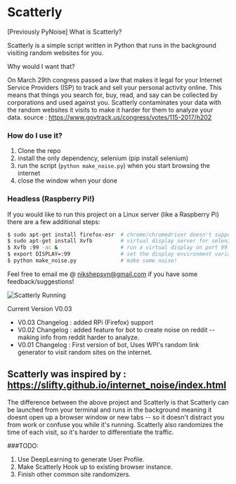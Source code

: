 # Scatterly
[Previously PyNoise]
What is Scatterly?

Scatterly is a simple script written in Python that runs in the background visiting random websites for you.

Why would I want that?

On March 29th congress passed a law that makes it legal for your Internet Service Providers (ISP) to track and sell your personal activity online. This means that things you search for, buy, read, and say can be collected by corporations and used against you. Scatterly contaminates your data with the random websites it visits to make it harder for them to analyze your data.
source : https://www.govtrack.us/congress/votes/115-2017/h202

### How do I use it?

1. Clone the repo
2. install the only dependency, selenium (pip install selenium)
3. run the script (`python make_noise.py`) when you start browsing the internet
4. close the window when your done

### Headless (Raspberry Pi!)

If you would like to run this project on a Linux server (like a Raspberry Pi) there are a few additional steps:  
```bash
$ sudo apt-get install firefox-esr  # chrome/chromedriver doesn't support RPi
$ sudo apt-get install Xvfb         # virtual display server for selenium to connect to
$ Xvfb :99 -ac &                    # run a virtual display on port 99
$ export DISPLAY=:99                # set the display environment variable
$ python make_noise.py              # make some noise!
```

Feel free to email me @ nikshepsvn@gmail.com if you have some feedback/suggestions!

![Scatterly Running](https://i.imgur.com/jF82ACF.png "Scatterly Running")

Current Version V0.03
- V0.03 Changelog : added RPi (Firefox) support
- V0.02 Changelog : added feature for bot to create noise on reddit -- making info from reddit harder to analyze.
- V0.01 Changelog : First version of bot, Uses WPI's random link generator to visit random sites on the internet.

Scatterly was inspired by : https://slifty.github.io/internet_noise/index.html
----------------------------------------------------------------------------------------

The difference between the above project and Scatterly is that Scatterly can be launched from your terminal and runs in the background meaning it doesnt open up a browser window or new tabs -- so it doesn't distract you from work or confuse you while it's running. Scatterly also randomizes the time of each visit, so it's harder to differentiate the traffic.


###TODO:
1) Use DeepLearning to generate User Profile.
2) Make Scatterly Hook up to existing browser instance.
3) Finish other common site randomizers.
